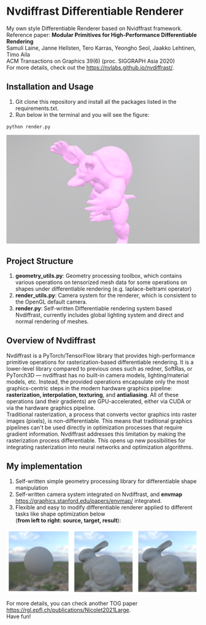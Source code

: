 # Nvdiffrast Differentiable Renderer  

My own style Differentiable Renderer based on Nvidffrast framework.  
Reference paper: **Modular Primitives for High-Performance Differentiable Rendering**  
Samuli Laine, Janne Hellsten, Tero Karras, Yeongho Seol, Jaakko Lehtinen, Timo Aila  
ACM Transactions on Graphics 39(6) (proc. SIGGRAPH Asia 2020)  
For more details, check out the <https://nvlabs.github.io/nvdiffrast/>.

## Installation and Usage

1. Git clone this repository and install all the packages listed in the requirements.txt.  
2. Run below in the terminal and you will see the figure:
```
python render.py
```
<img src="imgs/test.png" alt="armadillo" width="600"/> 

## Project Structure
1. **geometry_utils.py**: Geometry processing toolbox, which contains various operations on tensorized mesh data for some operations on shapes under differentiable rendering (e.g. laplace-beltrami operator)  
2. **render_utils.py**: Camera system for the renderer, which is consistent to the OpenGL default camera.  
3. **render.py**: Self-written Differentiable rendering system based Nvdiffrast, currently includes global lighting system and direct and normal rendering of meshes.  


## Overview of Nvdiffrast
Nvdiffrast is a PyTorch/TensorFlow library that provides high-performance primitive operations for rasterization-based differentiable rendering. It is a lower-level library compared to previous ones such as redner, SoftRas, or PyTorch3D — nvdiffrast has no built-in camera models, lighting/material models, etc. Instead, the provided operations encapsulate only the most graphics-centric steps in the modern hardware graphics pipeline: **rasterization, interpolation, texturing**, and **antialiasing**. All of these operations (and their gradients) are GPU-accelerated, either via CUDA or via the hardware graphics pipeline.  
Traditional rasterization, a process that converts vector graphics into raster images (pixels), is non-differentiable. This means that traditional graphics pipelines can't be used directly in optimization processes that require gradient information. Nvdiffrast addresses this limitation by making the rasterization process differentiable. This opens up new possibilities for integrating rasterization into neural networks and optimization algorithms.  

## My implementation

1. Self-written simple geometry processing library for differentiable shape manipulation
2. Self-written camera system integrated on Nvdiffrast, and **envmap** <https://graphics.stanford.edu/papers/envmap/> integrated.
3. Flexible and easy to modify differentiable renderer applied to different tasks like shape optimization below  
(**from left to right: source, target, result**):
<div style="display: flex; justify-content: space-around;">
  <img src="imgs/source.png" alt="image1" width="250"/>
  <img src="imgs/target.png" alt="image2" width="250"/>
  <img src="imgs/result.png" alt="image3" width="250"/>
</div>

For more details, you can check another TOG paper <https://rgl.epfl.ch/publications/Nicolet2021Large>.  
Have fun!


